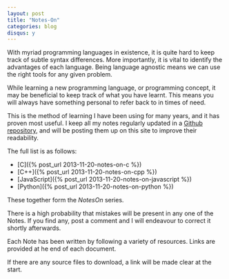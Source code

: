 ```yaml
---
layout: post
title: "Notes-On"
categories: blog
disqus: y
---
```


With myriad programming languages in existence, it is quite hard to keep track of subtle syntax differences. More importantly, it is vital to identify the advantages of each language. Being language agnostic means we can use the right tools for any given problem.

While learning a new programming language, or programming concept, it may be beneficial to keep track of what you have learnt. This means you will always have something personal to refer back to in times of need.

This is the method of learning I have been using for many years, and it has proven most useful. I keep all my notes regularly updated in a [Github repository](https://github.com/gobbledygook88/Notes-On), and will be posting them up on this site to improve their readability.

The full list is as follows:

- [C]({% post_url 2013-11-20-notes-on-c %})
- [C++]({% post_url 2013-11-20-notes-on-cpp %})
- [JavaScript]({% post_url 2013-11-20-notes-on-javascript %})
- [Python]({% post_url 2013-11-20-notes-on-python %})

These together form the _NotesOn_ series. 

There is a high probability that mistakes will be present in any one of the Notes. If you find any, post a comment and I will endeavour to correct it shortly afterwards.

Each Note has been written by following a variety of resources. Links are provided at he end of each document. 

If there are any source files to download, a link will be made clear at the start.


